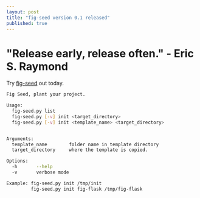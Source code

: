 ```yaml
---
layout: post
title: "fig-seed version 0.1 released"
published: true
---
```


# "Release early, release often." - Eric S. Raymond

Try [fig-seed](https://github.com/arbiterofcool/fig-seed) out today.

``` bash
Fig Seed, plant your project.

Usage:
  fig-seed.py list
  fig-seed.py [-v] init <target_directory>
  fig-seed.py [-v] init <template_name> <target_directory>


Arguments:
  template_name        folder name in template directory
  target_directory     where the template is copied.

Options:
  -h       --help
  -v       verbose mode

Example: fig-seed.py init /tmp/init
         fig-seed.py init fig-flask /tmp/fig-flask
```
